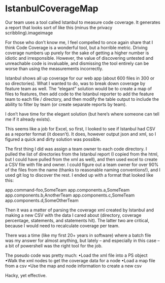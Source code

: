 ﻿# IstanbulCoverageMap

Our team uses a tool called Istanbul to measure code coverage. It generates a report that looks sort of like this (minus the privacy scribbling).imageimage


For those who don’t know me, I feel compelled to once again share that I think Code Coverage is a wonderful tool, but a horrible metric. Driving coverage numbers up purely for the sake of getting a higher number is idiotic and irresponsible. However, the value of discovering untested and unreachable code is invaluable, and dismissing the tool entirely can be worse than using the measurements incorrectly.

Istanbul shows all up coverage for our web app (about 600 files in 300 or so directories). What I wanted to do, was to break down coverage by feature team as well. The “elegant” solution would be to create a map of files to features, then add code to the Istanbul reporter to add the feature team to each file / directory, and then modify the table output to include the ability to filter by team (or create separate reports by team).

I don’t have time for the elegant solution (but here’s where someone can tell me if it already exists).


This seems like a job for Excel, so first, I looked to see if Istanbul had CSV as a reporter format (it doesn’t). It does, however output json and xml, so I figured a quick and dirty solution was possible.

The first thing I did was assign a team owner to each code directory. I pulled the list of directories from the Istanbul report (I copied from the html, but I could have pulled from the xml as well), and then used excel to create a CSV file with file and owner. I could figure out a team owner for over 90% of the files from the name (thanks to reasonable naming conventions!), and I used git log to discover the rest. I ended up with a format that looked like this:

app.command-foo,SomeTeam
app.components.a,SomeTeam
app.components.b,AnotherTeam
app.components.c,SomeTeam
app.components.d,SomeOtherTeam 

Then it was a matter of parsing the coverage xml created by Istanbul and making a new CSV with the data I cared about (directory, coverage percentage, statements, and statements hit). The latter two are critical, because I would need to recalculate coverage per team.

There was a time (like my first 20+ years in software) where a batch file was my answer for almost anything, but lately – and especially in this case – a bit of powershell was the right tool for the job.

The pseudo code was pretty much:
•Load the xml file into a PS object
•Walk the xml nodes to get the coverage data for a node
•Load a map file from a csv
•Use the map and node information to create a new csv

Hacky, yet effective.
